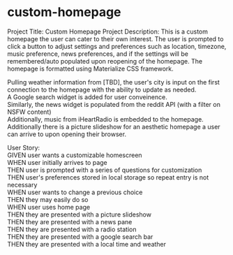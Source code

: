 # custom-homepage

Project Title: 
Custom Homepage
Project Description:
This is a custom homepage the user can cater to their own interest. The user is prompted to click a button to adjust settings and preferences such as location, timezone, music preference, news preferences, and if the settings will be remembered/auto populated upon reopening of the homepage.
The homepage is formatted using Materialize CSS framework. 

Pulling weather information from [TBD], the user's city is input on the first connection to the homepage with the ability to update as needed.  
A Google search widget is added for user conveinence.  
Similarly, the news widget is populated from the reddit API (with a filter on NSFW content)  
Additionally, music from iHeartRadio is embedded to the homepage.  
Additionally there is a picture slideshow for an aesthetic homepage a user can arrive to upon opening their browser.  

User Story:  
GIVEN user wants a customizable homescreen   
WHEN user initially arrives to page  
THEN user is prompted with a series of questions for customization  
THEN user's preferences stored in local storage so repeat entry is not necessary  
WHEN user wants to change a previous choice  
THEN they may easily do so  
WHEN user uses home page  
THEN they are presented with a picture slideshow  
THEN they are presented with a news pane  
THEN they are presented with a radio station  
THEN they are presented with a google search bar  
THEN they are presented with a local time and weather  
